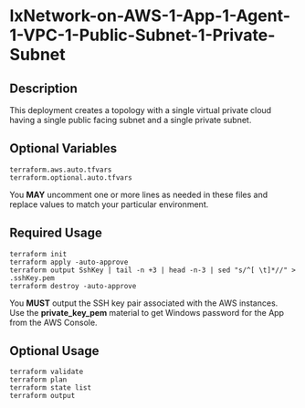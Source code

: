 # IxNetwork-on-AWS-1-App-1-Agent-1-VPC-1-Public-Subnet-1-Private-Subnet

## Description
This deployment creates a topology with a single virtual private cloud having a single public facing subnet and a single private subnet.

## Optional Variables
```
terraform.aws.auto.tfvars
terraform.optional.auto.tfvars
```
You **MAY** uncomment one or more lines as needed in these files and replace values to match your particular environment.

## Required Usage
```
terraform init
terraform apply -auto-approve
terraform output SshKey | tail -n +3 | head -n-3 | sed "s/^[ \t]*//" > .sshKey.pem
terraform destroy -auto-approve
```
You **MUST** output the SSH key pair associated with the AWS instances.  
Use the **private_key_pem** material to get Windows password for the App from the AWS Console.

## Optional Usage
```
terraform validate
terraform plan
terraform state list
terraform output
```